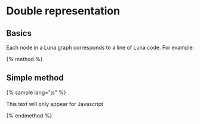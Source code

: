 # Double representation

## Basics

Each node in a Luna graph corresponds to a line of Luna code. For example:

{% method %}

## Simple method

{% sample lang="js" %}

This text will only appear for Javascript

{% endmethod %}